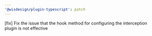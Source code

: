 ```yaml
---
'@wisdesign/plugin-typescript': patch
---
```


[fix] Fix the issue that the hook method for configuring the interception plugin is not effective

